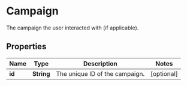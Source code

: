 

# Campaign

The campaign the user interacted with (if applicable).

## Properties

| Name | Type | Description | Notes |
|------------ | ------------- | ------------- | -------------|
|**id** | **String** | The unique ID of the campaign. |  [optional] |



